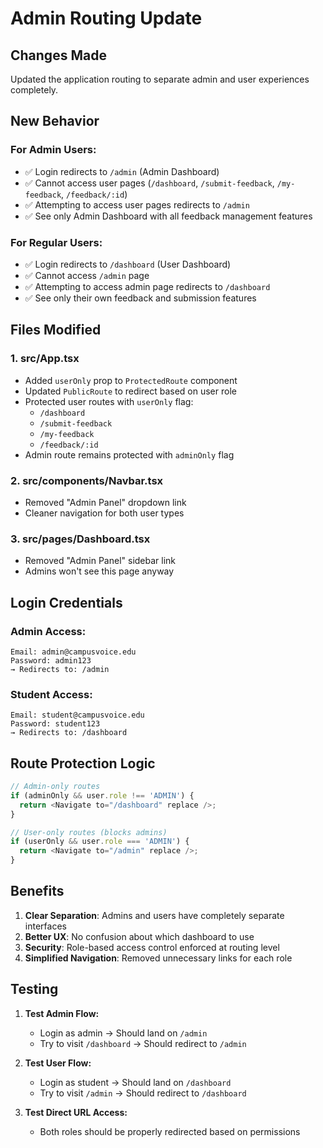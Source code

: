 # Admin Routing Update

## Changes Made

Updated the application routing to separate admin and user experiences completely.

## New Behavior

### **For Admin Users:**
- ✅ Login redirects to `/admin` (Admin Dashboard)
- ✅ Cannot access user pages (`/dashboard`, `/submit-feedback`, `/my-feedback`, `/feedback/:id`)
- ✅ Attempting to access user pages redirects to `/admin`
- ✅ See only Admin Dashboard with all feedback management features

### **For Regular Users:**
- ✅ Login redirects to `/dashboard` (User Dashboard)
- ✅ Cannot access `/admin` page
- ✅ Attempting to access admin page redirects to `/dashboard`
- ✅ See only their own feedback and submission features

## Files Modified

### 1. **src/App.tsx**
- Added `userOnly` prop to `ProtectedRoute` component
- Updated `PublicRoute` to redirect based on user role
- Protected user routes with `userOnly` flag:
  - `/dashboard`
  - `/submit-feedback`
  - `/my-feedback`
  - `/feedback/:id`
- Admin route remains protected with `adminOnly` flag

### 2. **src/components/Navbar.tsx**
- Removed "Admin Panel" dropdown link
- Cleaner navigation for both user types

### 3. **src/pages/Dashboard.tsx**
- Removed "Admin Panel" sidebar link
- Admins won't see this page anyway

## Login Credentials

### Admin Access:
```
Email: admin@campusvoice.edu
Password: admin123
→ Redirects to: /admin
```

### Student Access:
```
Email: student@campusvoice.edu
Password: student123
→ Redirects to: /dashboard
```

## Route Protection Logic

```typescript
// Admin-only routes
if (adminOnly && user.role !== 'ADMIN') {
  return <Navigate to="/dashboard" replace />;
}

// User-only routes (blocks admins)
if (userOnly && user.role === 'ADMIN') {
  return <Navigate to="/admin" replace />;
}
```

## Benefits

1. **Clear Separation**: Admins and users have completely separate interfaces
2. **Better UX**: No confusion about which dashboard to use
3. **Security**: Role-based access control enforced at routing level
4. **Simplified Navigation**: Removed unnecessary links for each role

## Testing

1. **Test Admin Flow:**
   - Login as admin → Should land on `/admin`
   - Try to visit `/dashboard` → Should redirect to `/admin`

2. **Test User Flow:**
   - Login as student → Should land on `/dashboard`
   - Try to visit `/admin` → Should redirect to `/dashboard`

3. **Test Direct URL Access:**
   - Both roles should be properly redirected based on permissions
